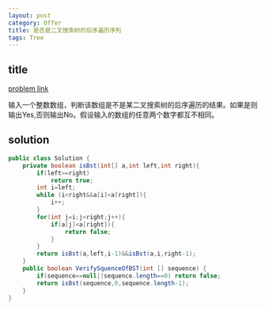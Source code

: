 ```yaml
---
layout: post
category: Offer
title: 是否是二叉搜索树的后序遍历序列
tags: Tree
---
```


## title
[problem link](https://www.nowcoder.com/practice/a861533d45854474ac791d90e447bafd?tpId=13&tqId=11176&tPage=2&rp=1&ru=%2Fta%2Fcoding-interviews&qru=%2Fta%2Fcoding-interviews%2Fquestion-ranking)

输入一个整数数组，判断该数组是不是某二叉搜索树的后序遍历的结果。如果是则输出Yes,否则输出No。假设输入的数组的任意两个数字都互不相同。

## solution


```java
public class Solution {
    private boolean isBst(int[] a,int left,int right){
        if(left>=right)
            return true;
        int i=left;
        while (i<right&&a[i]<a[right]){
            i++;
        }
        for(int j=i;j<right;j++){
            if(a[j]<a[right]){
                return false;
            }
        }
        return isBst(a,left,i-1)&&isBst(a,i,right-1);
    }
    public boolean VerifySquenceOfBST(int [] sequence) {
        if(sequence==null||sequence.length==0) return false;
        return isBst(sequence,0,sequence.length-1);
    }
}

```